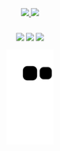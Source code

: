 <div align="center" />

<div align="center">
  <a href="https://github.com/lucasAguiar11">
  <img height="180em" src="https://github-readme-stats.vercel.app/api?username=lucasAguiar11&show_icons=true&theme=dracula&include_all_commits=true&count_private=true"/>
  <img height="180em" src="https://github-readme-stats.vercel.app/api/top-langs/?username=lucasAguiar11&layout=compact&langs_count=7&theme=dracula"/>
</div>

<br />

<div> 

 <a href="https://twitter.com/micaelli_me" target="_blank"><img src="https://img.shields.io/badge/Twitter-1DA1F2?style=for-the-badge&logo=twitter&logoColor=white" target="_blank"></a> 
  <a href="https://instagram.com/lucasAguiar11" target="_blank"><img src="https://img.shields.io/badge/-Instagram-%23E4405F?style=for-the-badge&logo=instagram&logoColor=white" target="_blank"></a>
  <a href="https://www.linkedin.com/in/lucasAguiar11" target="_blank"><img src="https://img.shields.io/badge/-LinkedIn-%230077B5?style=for-the-badge&logo=linkedin&logoColor=white" target="_blank"></a> 
 
  ![Snake animation](https://github.com/micaellimedeiros/micaellimedeiros/blob/output/github-contribution-grid-snake.svg)
 
</div>
